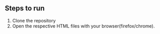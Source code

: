 ## Steps to run
1. Clone the repository
2. Open the respective HTML files with your browser(firefox/chrome).

